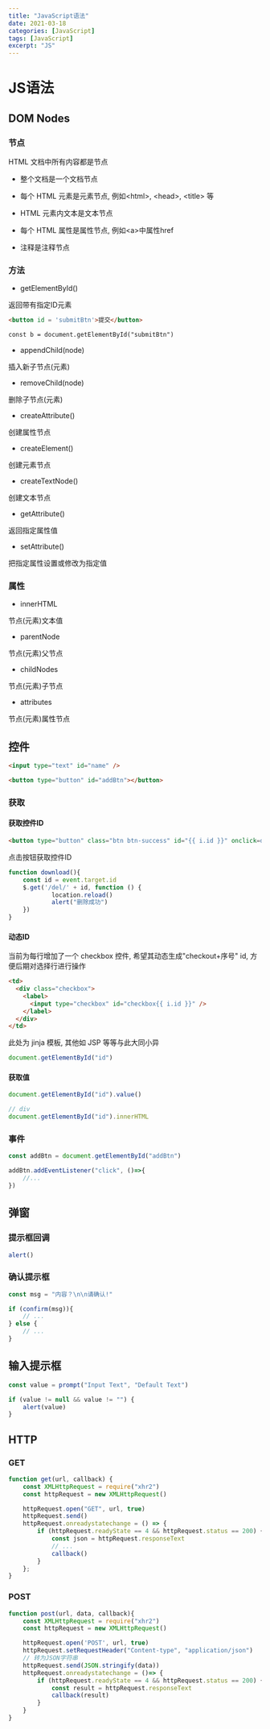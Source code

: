 ```yaml
---
title: "JavaScript语法"
date: 2021-03-18
categories: [JavaScript]
tags: [JavaScript]
excerpt: "JS"
---
```


# JS语法

## DOM Nodes

### 节点

HTML 文档中所有内容都是节点

- 整个文档是一个文档节点

- 每个 HTML 元素是元素节点, 例如\<html>, \<head>, \<title> 等

- HTML 元素内文本是文本节点

- 每个 HTML 属性是属性节点, 例如\<a>中属性href
  
- 注释是注释节点

### 方法

- getElementById() 

返回带有指定ID元素

```html
<button id = 'submitBtn'>提交</button>

const b = document.getElementById("submitBtn")
```

- appendChild(node)

插入新子节点(元素)

- removeChild(node)

删除子节点(元素)

- createAttribute()

创建属性节点

- createElement()

创建元素节点

- createTextNode()

创建文本节点

- getAttribute()

返回指定属性值

- setAttribute()

把指定属性设置或修改为指定值

### 属性

- innerHTML

节点(元素)文本值

- parentNode

节点(元素)父节点

- childNodes

节点(元素)子节点

- attributes

节点(元素)属性节点

## 控件

```html
<input type="text" id="name" />

<button type="button" id="addBtn"></button>
```

### 获取

#### 获取控件ID

```html
<button type="button" class="btn btn-success" id="{{ i.id }}" onclick=download()>下载</button>
```

点击按钮获取控件ID

```js
function download(){
    const id = event.target.id
    $.get('/del/' + id, function () {
            location.reload()
            alert("删除成功")
    })
}
```

#### 动态ID

当前为每行增加了一个 checkbox 控件, 希望其动态生成"checkout+序号" id, 方便后期对选择行进行操作

```html
<td>
  <div class="checkbox">
    <label>
      <input type="checkbox" id="checkbox{{ i.id }}" />
    </label>
  </div>
</td>
```

此处为 jinja 模板, 其他如 JSP 等等与此大同小异

```js
document.getElementById("id")
```

#### 获取值

```js
document.getElementById("id").value()

// div
document.getElementById("id").innerHTML
```

### 事件

```js
const addBtn = document.getElementById("addBtn")

addBtn.addEventListener("click", ()=>{
    //...
})
```

## 弹窗

### 提示框回调

```js
alert()
```

### 确认提示框

```js
const msg = "内容？\n\n请确认!"

if (confirm(msg)){
    // ...
} else {
    // ...
}
```

## 输入提示框

```js
const value = prompt("Input Text", "Default Text")

if (value != null && value != "") {
    alert(value)
}
```

## HTTP

### GET

```js
function get(url, callback) {
    const XMLHttpRequest = require("xhr2")
    const httpRequest = new XMLHttpRequest()

    httpRequest.open("GET", url, true)
    httpRequest.send()
    httpRequest.onreadystatechange = () => {
        if (httpRequest.readyState == 4 && httpRequest.status == 200) {
            const json = httpRequest.responseText
            // ...
            callback()
        }
    };
}
```

### POST

```js
function post(url, data, callback){
    const XMLHttpRequest = require("xhr2")
    const httpRequest = new XMLHttpRequest()

    httpRequest.open('POST', url, true)
    httpRequest.setRequestHeader("Content-type", "application/json")
    // 转为JSON字符串
    httpRequest.send(JSON.stringify(data))
    httpRequest.onreadystatechange = ()=> {
        if (httpRequest.readyState == 4 && httpRequest.status == 200) {
            const result = httpRequest.responseText
            callback(result)
        }
    }
}
```

